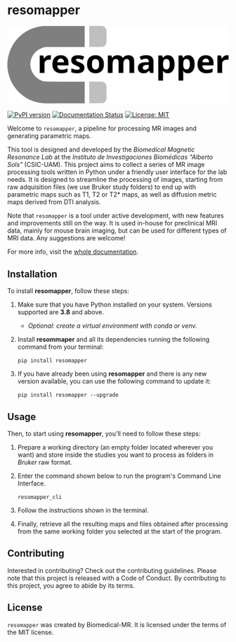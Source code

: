 # resomapper
![resomapper](docs/static/logo.svg)

[![PyPI version](https://img.shields.io/pypi/v/resomapper?color=blue)](https://pypi.python.org/pypi/resomapper)
[![Documentation Status](https://readthedocs.org/projects/resomapper/badge/?version=latest)](https://resomapper.readthedocs.io/en/latest/?badge=latest)
[![License: MIT](https://img.shields.io/badge/license-MIT-orange)](https://opensource.org/licenses/MIT)

Welcome to `resomapper`, a pipeline for processing MR images and generating parametric maps. 

This tool is designed and developed by the *Biomedical Magnetic Resonance Lab* at the *Instituto de Investigaciones Biomédicas "Alberto Sols"* (CSIC-UAM). This project aims to collect a series of MR image processing tools written in Python under a friendly user interface for the lab needs. It is designed to streamline the processing of images, starting from raw adquisition files (we use Bruker study folders) to end up with parametric maps such as T1, T2 or T2* maps, as well as diffusion metric maps derived from DTI analysis.

Note that `resomapper` is a tool under active development, with new features and improvements still on the way. It is used in-house for preclinical MRI data, mainly for mouse brain imaging, but can be used for different types of MRI data. Any suggestions are welcome!

For more info, visit the [whole documentation](https://resomapper.readthedocs.io/en/latest).

## Installation

To install **resomapper**, follow these steps:

1. Make sure that you have Python installed on your system. Versions supported are **3.8** and above. 

    * *Optional: create a virtual environment with conda or venv.*

2. Install **resommaper** and all its dependencies running the following command from your terminal:

    ```
    pip install resomapper
    ```

3. If you have already been using **resomapper** and there is any new version available, you can use the following command to update it:

    ```
    pip install resomapper --upgrade
    ```

## Usage

Then, to start using **resomapper**, you'll need to follow these steps:

1. Prepare a working directory (an empty folder located wherever you want) and store inside the studies you want to process as folders in *Bruker* raw format.

2. Enter the command shown below to run the program's Command Line Interface. 

    ```
    resomapper_cli
    ```

3. Follow the instructions shown in the terminal.

4. Finally, retrieve all the resulting maps and files obtained after processing from the same working folder you selected at the start of the program.


## Contributing

Interested in contributing? Check out the contributing guidelines. Please note that this project is released with a Code of Conduct. By contributing to this project, you agree to abide by its terms.

## License

`resomapper` was created by Biomedical-MR. It is licensed under the terms of the MIT license.

